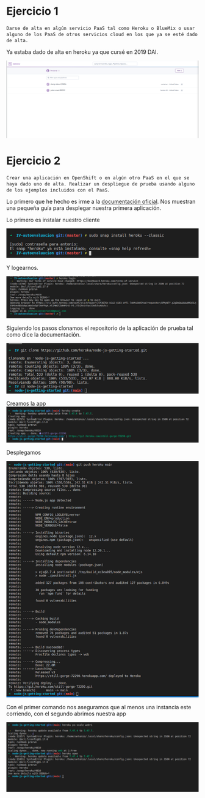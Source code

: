 # Ejercicio 1

~~~
Darse de alta en algún servicio PaaS tal como Heroku o BlueMix o usar alguno de los PaaS de otros servicios cloud en los que ya se esté dado de alta.
~~~

Ya estaba dado de alta en heroku ya que cursé en 2019 DAI. 

![](./images/paas01.png)


# Ejercicio 2

~~~
Crear una aplicación en OpenShift o en algún otro PaaS en el que se haya dado uno de alta. Realizar un despliegue de prueba usando alguno de los ejemplos incluidos con el PaaS.
~~~

Lo primero que he hecho es irme a la [documentación oficial](https://devcenter.heroku.com/articles/getting-started-with-nodejs). Nos muestran una pequeña guía para desplegar nuestra primera aplicación.

Lo primero es instalar nuestro cliente

![](./images/paas02.png)

Y logearnos.

![](./images/paas03.png)

Siguiendo los pasos clonamos el repositorio de la aplicación de prueba tal como dice la documentación.

![](./images/paas04.png)


Creamos la app
![](./images/paas05.png)

Desplegamos

![](./images/paas06.png)


Con el primer comando nos aseguramos que al menos una instancia este corriendo, con el segundo abrimos nuestra app

![](./images/paas07.png)
